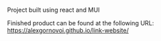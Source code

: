 Project built using react and MUI

Finished product can be found at the following URL: https://alexgornovoi.github.io/link-website/
